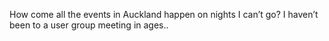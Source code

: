 <!--
id: 240083655
link: http://kevinisom.info/post/240083655/how-come-all-the-events-in-auckland-happen-on
slug: how-come-all-the-events-in-auckland-happen-on
date: Wed Nov 11 2009 21:14:29 GMT+1300 (NZDT)
raw: {"blog_name":"kevinisom","id":240083655,"post_url":"http://kevinisom.info/post/240083655/how-come-all-the-events-in-auckland-happen-on","slug":"how-come-all-the-events-in-auckland-happen-on","type":"text","date":"2009-11-11 08:14:29 GMT","timestamp":1257927269,"state":"published","format":"html","reblog_key":"ezBAc75v","tags":[],"short_url":"http://tmblr.co/Zw68YyEJsB7","highlighted":[],"feed_item":"http://twitter.com/kev_nz/statuses/5612539143","from_feed_id":"650289","note_count":0,"title":null,"body":"<p>How come all the events in Auckland happen on nights I can&#8217;t go? I haven&#8217;t been to a user group meeting in ages..</p>"}
publish: 2009-11-011
tags: 
title: null
-->


How come all the events in Auckland happen on nights I can’t go? I
haven’t been to a user group meeting in ages..


